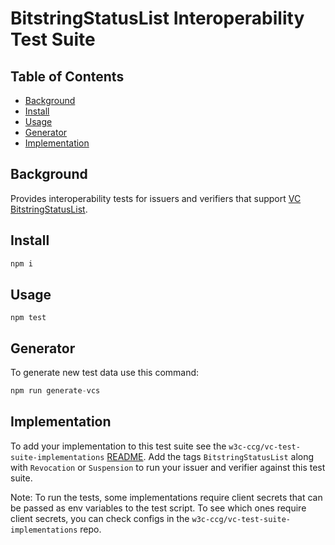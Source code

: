 # BitstringStatusList Interoperability Test Suite

## Table of Contents

- [Background](#background)
- [Install](#install)
- [Usage](#usage)
- [Generator](#generator)
- [Implementation](#implementation)

## Background

Provides interoperability tests for issuers and verifiers that support [VC BitstringStatusList](https://www.w3.org/TR/vc-bitstring-status-list/).

## Install

```js
npm i
```

## Usage

```
npm test
```

## Generator

To generate new test data use this command:

```js
npm run generate-vcs
```

## Implementation

To add your implementation to this test suite see the
`w3c-ccg/vc-test-suite-implementations` [README](https://github.com/w3c-ccg/vc-test-suite-implementations/blob/main/README.md). Add the tags `BitstringStatusList` along with `Revocation` or
`Suspension` to run your issuer and verifier against this test suite.

Note: To run the tests, some implementations require client secrets that can be
passed as env variables to the test script. To see which ones require client
secrets, you can check configs in the `w3c-ccg/vc-test-suite-implementations`
repo.
